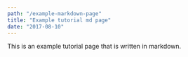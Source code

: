 ```yaml
---
path: "/example-markdown-page"
title: "Example tutorial md page"
date: "2017-08-10"
---
```


This is an example tutorial page that is written in markdown.